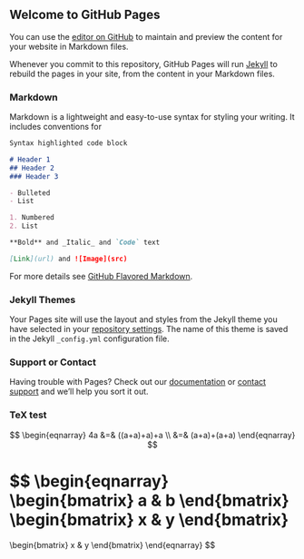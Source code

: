 <script type="text/javascript" async
  src="https://cdn.mathjax.org/mathjax/latest/MathJax.js?config=TeX-MML-AM_CHTML">
</script>

## Welcome to GitHub Pages

You can use the [editor on GitHub](https://github.com/szmlb/szmlb.github.io/edit/master/index.md) to maintain and preview the content for your website in Markdown files.

Whenever you commit to this repository, GitHub Pages will run [Jekyll](https://jekyllrb.com/) to rebuild the pages in your site, from the content in your Markdown files.

### Markdown

Markdown is a lightweight and easy-to-use syntax for styling your writing. It includes conventions for

```markdown
Syntax highlighted code block

# Header 1
## Header 2
### Header 3

- Bulleted
- List

1. Numbered
2. List

**Bold** and _Italic_ and `Code` text

[Link](url) and ![Image](src)
```

For more details see [GitHub Flavored Markdown](https://guides.github.com/features/mastering-markdown/).

### Jekyll Themes

Your Pages site will use the layout and styles from the Jekyll theme you have selected in your [repository settings](https://github.com/szmlb/szmlb.github.io/settings). The name of this theme is saved in the Jekyll `_config.yml` configuration file.

### Support or Contact

Having trouble with Pages? Check out our [documentation](https://help.github.com/categories/github-pages-basics/) or [contact support](https://github.com/contact) and we’ll help you sort it out.

### TeX test
$$
\begin{eqnarray}
4a &=& ((a+a)+a)+a \\
&=& (a+a)+(a+a)
\end{eqnarray}
$$

$$
\begin{eqnarray}
\begin{bmatrix}
a & b
\end{bmatrix}
\begin{bmatrix}
x & y
\end{bmatrix}
=
\begin{bmatrix}
x & y
\end{bmatrix}
\end{eqnarray}
$$


